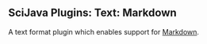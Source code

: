 SciJava Plugins: Text: Markdown
-------------------------------

A text format plugin which enables support for
[Markdown](http://daringfireball.net/projects/markdown/).
